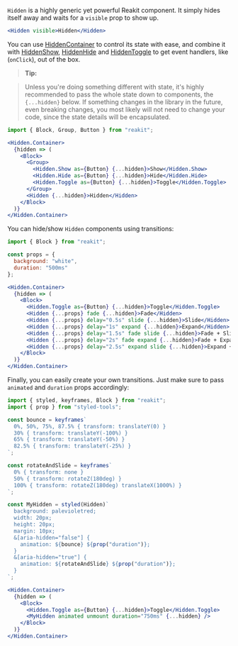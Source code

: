 `Hidden` is a highly generic yet powerful Reakit component. It simply hides itself away and waits for a `visible` prop to show up.

```jsx
<Hidden visible>Hidden</Hidden>
```

You can use [HiddenContainer](HiddenContainer.md) to control its state with ease, and combine it with [HiddenShow](HiddenShow.md), [HiddenHide](HiddenHide.md) and [HiddenToggle](HiddenToggle.md) to get event handlers, like (`onClick`), out of the box.

> **Tip:**

> Unless you're doing something different with state, it's highly recommended to pass the whole state down to components, the `{...hidden}` below. If something changes in the library in the future, even breaking changes, you most likely will not need to change your code, since the state details will be encapsulated.

```jsx
import { Block, Group, Button } from "reakit";

<Hidden.Container>
  {hidden => (
    <Block>
      <Group>
        <Hidden.Show as={Button} {...hidden}>Show</Hidden.Show>
        <Hidden.Hide as={Button} {...hidden}>Hide</Hidden.Hide>
        <Hidden.Toggle as={Button} {...hidden}>Toggle</Hidden.Toggle>
      </Group>
      <Hidden {...hidden}>Hidden</Hidden>
    </Block>
  )}
</Hidden.Container>
```

You can hide/show `Hidden` components using transitions:

```jsx
import { Block } from "reakit";

const props = {
  background: "white",
  duration: "500ms"
};

<Hidden.Container>
  {hidden => (
    <Block>
      <Hidden.Toggle as={Button} {...hidden}>Toggle</Hidden.Toggle>
      <Hidden {...props} fade {...hidden}>Fade</Hidden>
      <Hidden {...props} delay="0.5s" slide {...hidden}>Slide</Hidden>
      <Hidden {...props} delay="1s" expand {...hidden}>Expand</Hidden>
      <Hidden {...props} delay="1.5s" fade slide {...hidden}>Fade + Slide</Hidden>
      <Hidden {...props} delay="2s" fade expand {...hidden}>Fade + Expand</Hidden>
      <Hidden {...props} delay="2.5s" expand slide {...hidden}>Expand + Slide</Hidden>
    </Block>
  )}
</Hidden.Container>
```

Finally, you can easily create your own transitions. Just make sure to pass `animated` and `duration` props accordingly:

```jsx
import { styled, keyframes, Block } from "reakit";
import { prop } from "styled-tools";

const bounce = keyframes`
  0%, 50%, 75%, 87.5% { transform: translateY(0) }
  30% { transform: translateY(-100%) }
  65% { transform: translateY(-50%) }
  82.5% { transform: translateY(-25%) }
`;

const rotateAndSlide = keyframes`
  0% { transform: none }
  50% { transform: rotateZ(180deg) }
  100% { transform: rotateZ(180deg) translateX(1000%) }
`;

const MyHidden = styled(Hidden)`
  background: palevioletred;
  width: 20px;
  height: 20px;
  margin: 10px;
  &[aria-hidden="false"] {
    animation: ${bounce} ${prop("duration")};
  }
  &[aria-hidden="true"] {
    animation: ${rotateAndSlide} ${prop("duration")};
  }
`;

<Hidden.Container>
  {hidden => (
    <Block>
      <Hidden.Toggle as={Button} {...hidden}>Toggle</Hidden.Toggle>
      <MyHidden animated unmount duration="750ms" {...hidden} />
    </Block>
  )}
</Hidden.Container>
```

